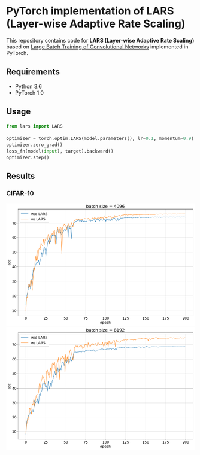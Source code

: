 # PyTorch implementation of LARS (Layer-wise Adaptive Rate Scaling)
This repository contains code for **LARS (Layer-wise Adaptive Rate Scaling)** based on [Large Batch Training of Convolutional Networks](https://arxiv.org/abs/1708.03888) implemented in PyTorch.

## Requirements
- Python 3.6
- PyTorch 1.0

## Usage
```python
from lars import LARS

optimizer = torch.optim.LARS(model.parameters(), lr=0.1, momentum=0.9)
optimizer.zero_grad()
loss_fn(model(input), target).backward()
optimizer.step()
```

## Results
### CIFAR-10
![batch size = 4096](figures/result_4096.png)
![batch size = 8192](figures/result_8192.png)
